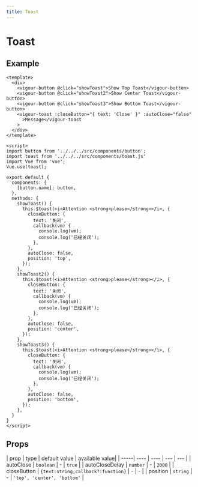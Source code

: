 ```yaml
---
title: Toast
---
```


# Toast

## Example

<toast-example-1></toast-example-1>

```vue
<template>
  <div>
    <vigour-button @click="showToast">Show Top Toast</vigour-button>
    <vigour-button @click="showToast2">Show Center Toast</vigour-button>
    <vigour-button @click="showToast3">Show Bottom Toast</vigour-button>
    <vigour-toast :closeButton="{ text: 'Close' }" :autoClose="false"
      >Message</vigour-toast
    >
  </div>
</template>

<script>
import button from '../../../src/components/button';
import toast from '../../../src/components/toast.js'
import Vue from 'vue';
Vue.use(toast);

export default {
  components: {
    [button.name]: button,
  },
  methods: {
    showToast() {
      this.$toast(<i>Attention <strong>please</strong></i>, {
        closeButton: {
          text: '关闭',
          callback(vm) {
            console.log(vm);
            console.log('已经关闭');
          },
        },
        autoClose: false,
        position: 'top',
      });
    },
    showToast2() {
      this.$toast(<i>Attention <strong>please</strong></i>, {
        closeButton: {
          text: '关闭',
          callback(vm) {
            console.log(vm);
            console.log('已经关闭');
          },
        },
        autoClose: false,
        position: 'center',
      });
    },
    showToast3() {
      this.$toast(<i>Attention <strong>please</strong></i>, {
        closeButton: {
          text: '关闭',
          callback(vm) {
            console.log(vm);
            console.log('已经关闭');
          },
        },
        autoClose: false,
        position: 'bottom',
      });
    },
  }
}
</script>
```

<style>
.vigour-toast { z-index: 21; }
</style>

## Props

| prop | type | default value | available value|
| -----| ---- | ---- | --- | --- |
| autoClose | `boolean` | - | `true` |
| autoCloseDelay | `number` | - | `2000` |
| closeButton | `{text:string,callback?:function}` | - | - |
| position | `string` | - | `'top', 'center', 'bottom'` |
